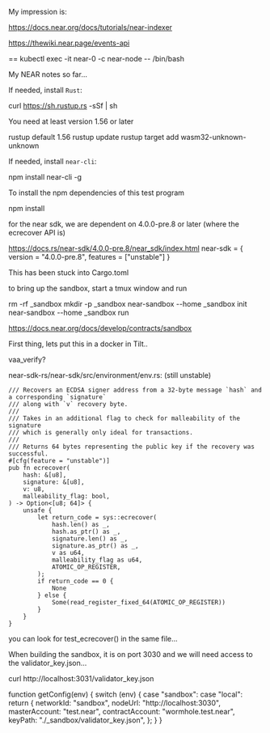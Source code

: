
My impression is:

   https://docs.near.org/docs/tutorials/near-indexer

   https://thewiki.near.page/events-api   

==
kubectl exec -it near-0 -c near-node -- /bin/bash

My NEAR notes so far...

If needed, install `Rust`:

  curl https://sh.rustup.rs -sSf | sh

You need at least version 1.56 or later

  rustup default 1.56
  rustup update
  rustup target add wasm32-unknown-unknown

If needed, install `near-cli`:

   npm install near-cli -g

To install the npm dependencies of this test program

   npm install

for the near sdk, we are dependent on 4.0.0-pre.8 or later  (where the ecrecover API is)

  https://docs.rs/near-sdk/4.0.0-pre.8/near_sdk/index.html
  near-sdk = { version = "4.0.0-pre.8", features = ["unstable"] }

  This has been stuck into Cargo.toml

to bring up the sandbox, start a tmux window and run

  rm -rf _sandbox
  mkdir -p _sandbox
  near-sandbox --home _sandbox init
  near-sandbox --home _sandbox run

https://docs.near.org/docs/develop/contracts/sandbox

First thing, lets put this in a docker in Tilt..

vaa_verify?

near-sdk-rs/near-sdk/src/environment/env.rs: (still unstable)

    /// Recovers an ECDSA signer address from a 32-byte message `hash` and a corresponding `signature`
    /// along with `v` recovery byte.
    ///
    /// Takes in an additional flag to check for malleability of the signature
    /// which is generally only ideal for transactions.
    ///
    /// Returns 64 bytes representing the public key if the recovery was successful.
    #[cfg(feature = "unstable")]
    pub fn ecrecover(
        hash: &[u8],
        signature: &[u8],
        v: u8,
        malleability_flag: bool,
    ) -> Option<[u8; 64]> {
        unsafe {
            let return_code = sys::ecrecover(
                hash.len() as _,
                hash.as_ptr() as _,
                signature.len() as _,
                signature.as_ptr() as _,
                v as u64,
                malleability_flag as u64,
                ATOMIC_OP_REGISTER,
            );
            if return_code == 0 {
                None
            } else {
                Some(read_register_fixed_64(ATOMIC_OP_REGISTER))
            }
        }
    }

you can look for test_ecrecover()    in the same file...

When building the sandbox, it is on port 3030 and we will need access to the validator_key.json...

curl http://localhost:3031/validator_key.json

function getConfig(env) {
  switch (env) {
    case "sandbox":
    case "local":
      return {
        networkId: "sandbox",
        nodeUrl: "http://localhost:3030",
        masterAccount: "test.near",
        contractAccount: "wormhole.test.near",
        keyPath: "./_sandbox/validator_key.json",
      };
  }
}


